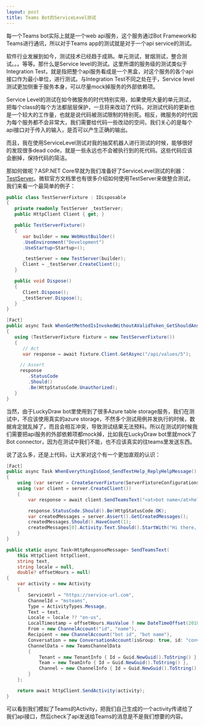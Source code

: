 ```yaml
---
layout: post
title: Teams Bot的ServiceLevel测试
---
```


每一个Teams bot实际上就是一个web api服务，这个服务通过Bot Framework和Teams进行通讯，所以对于Teams app的测试就是对于一个api service的测试。

软件行业发展到如今，测试技术已经趋于成熟。单元测试，冒烟测试，整合测试。。。等等。那什么是Service level的测试。这里所谓的服务级的测试类似于Integration Test，就是指把整个api服务看成是一个黑盒，对这个服务的各个api接口作为最小单位，进行测试。与Integration Test不同之处在于，Service level测试更加侧重于服务本身，可以尽量mock掉服务的外部依赖项。

Service Level的测试在如今微服务的时代特别实用，如果使用大量的单元测试，把每个class的每个方法都层层保护，一旦将来改动了代码，对测试代码的更新也是一个较大的工作量，也就是说代码被测试限制的特别死。相反，微服务的时代因为每个服务都不会非常大，我们需要给代码一些改动的空间，我们关心的是每个api接口对于传入的输入，是否可以产生正确的输出。

而且，我在使用ServiceLevel测试对我的抽奖机器人进行测试的时候，能够很好的发现很多dead code，就是一些永远也不会被执行到的死代码。这些代码应该会删掉，保持代码的简洁。

那如何做呢？ASP.NET Core早就为我们准备好了ServiceLevel测试的利器：[TestServer](https://docs.microsoft.com/en-us/dotnet/api/microsoft.aspnetcore.testhost.testserver?view=aspnetcore-2.2)。微软官方文档里也有很多介绍如何使用TestServer来做整合测试，我们来看一个最简单的例子：

``` csharp
public class TestServerFixture : IDisposable
{
   private readonly TestServer _testServer;
   public HttpClient Client { get; }

   public TestServerFixture()
   {
      var builder = new WebHostBuilder()
      .UseEnvironment("Development")
      .UseStartup<Startup>();

      _testServer = new TestServer(builder);
      Client = _testServer.CreateClient();
   }

   public void Dispose()
   {
      Client.Dispose();
      _testServer.Dispose();
   }
}

[Fact]
public async Task WhenGetMethodIsInvokedWithoutAValidToken_GetShouldAnswerUnAuthorized()
{
   using (TestServerFixture fixture = new TestServerFixture())
   {
      // Act
      var response = await fixture.Client.GetAsync("/api/values/5");

     // Assert
     response
        .StatusCode
        .Should()
        .Be(HttpStatusCode.Unauthorized);
   }
}
```

当然，由于LuckyDraw bot里使用到了很多Azure table storage服务，我们在测试中，不应该使用真实的azure storage，不然多个测试用例并发执行的时候，数据肯定就乱掉了，而且会相互冲突，导致测试结果无法预料。所以在测试的时候我们需要把api服务的外部依赖项都mock掉，比如我在LuckyDraw bot里就mock了Bot connector，因为在测试中我们不能，也不应该真实的往teams里发送东西。

说了这么多，还是上代码，让大家对这个有一个更加直观的认识：

``` csharp
[Fact]
public async Task WhenEverythingIsGood_SendTextHelp_ReplyHelpMessage()
{
    using (var server = CreateServerFixture(ServerFixtureConfigurations.Default))
    using (var client = server.CreateClient())
    {
        var response = await client.SendTeamsText("<at>bot name</at>help");

        response.StatusCode.Should().Be(HttpStatusCode.OK);
        var createdMessages = server.Assert().GetCreatedMessages();
        createdMessages.Should().HaveCount(1);
        createdMessages[0].Activity.Text.Should().StartWith("Hi there, To start a lucky draw");
    }
}

public static async Task<HttpResponseMessage> SendTeamsText(
    this HttpClient httpClient,
    string text,
    string locale = null,
    double? offsetHours = null)
{
    var activity = new Activity
    {
        ServiceUrl = "https://service-url.com",
        ChannelId = "msteams",
        Type = ActivityTypes.Message,
        Text = text,
        Locale = locale ?? "en-us",
        LocalTimestamp = offsetHours.HasValue ? new DateTimeOffset(2018, 1, 1, 1, 1, 1, 1, TimeSpan.FromHours(offsetHours.Value)) : (DateTimeOffset?)null,
        From = new ChannelAccount("id", "name"),
        Recipient = new ChannelAccount("bot id", "bot name"),
        Conversation = new ConversationAccount(isGroup: true, id: "conv id", name: "conv name"),
        ChannelData = new TeamsChannelData
        {
            Tenant = new TenantInfo { Id = Guid.NewGuid().ToString() },
            Team = new TeamInfo { Id = Guid.NewGuid().ToString() },
            Channel = new ChannelInfo { Id = Guid.NewGuid().ToString() },
        }
    };

    return await httpClient.SendActivity(activity);
}
```

可以看到我们模拟了Teams的Activity，把我们自己生成的一个activity传递给了我们api接口，然后check了api发送给Teams的消息是不是我们想要的内容。
